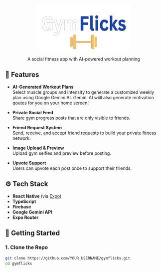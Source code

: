 

<p align="center">
  <img src="assets/images/GymFlickIcon.png" alt="GymFlicks Logo" width="300" height="150" />
</p>

<p align="center">A social fitness app with AI-powered workout planning</p>

## 📱 Features

-  **AI-Generated Workout Plans**  
  Select muscle groups and intensity to generate a customized weekly plan using Google Gemini AI.  Gemini AI wiill also generate motivation qoutes for you on your home screen!

- **Private Social Feed**  
  Share gym progress posts that are only visible to friends.

-  **Friend Request System**  
  Send, receive, and accept friend requests to build your private fitness network.

-  **Image Upload & Preview**  
  Upload gym selfies and preview before posting.

- **Upvote Support**  
  Users can upvote each post once to support their friends.


## ⚙️ Tech Stack

- **React Native** (via [Expo](https://expo.dev/))
- **TypeScript**
- **Firebase** 
- **Google Gemini API** 
- **Expo Router** 


## 🚀 Getting Started

### 1. Clone the Repo

```bash
git clone https://github.com/YOUR_USERNAME/gymflicks.git
cd gymflicks
